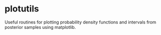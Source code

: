 plotutils
=========

Useful routines for plotting probability density functions and
intervals from posterior samples using matplotlib.
